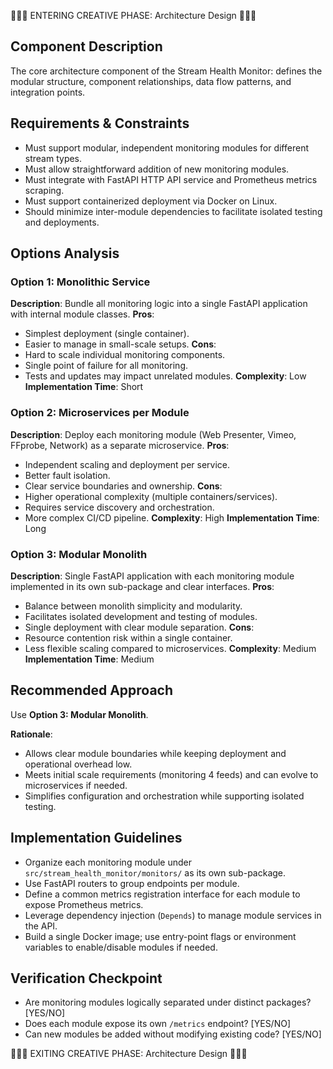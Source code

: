 🎨🎨🎨 ENTERING CREATIVE PHASE: Architecture Design 🎨🎨🎨

## Component Description
The core architecture component of the Stream Health Monitor: defines the modular structure, component relationships, data flow patterns, and integration points.

## Requirements & Constraints
- Must support modular, independent monitoring modules for different stream types.
- Must allow straightforward addition of new monitoring modules.
- Must integrate with FastAPI HTTP API service and Prometheus metrics scraping.
- Must support containerized deployment via Docker on Linux.
- Should minimize inter-module dependencies to facilitate isolated testing and deployments.

## Options Analysis

### Option 1: Monolithic Service
**Description**: Bundle all monitoring logic into a single FastAPI application with internal module classes.
**Pros**:
- Simplest deployment (single container).
- Easier to manage in small-scale setups.
**Cons**:
- Hard to scale individual monitoring components.
- Single point of failure for all monitoring.
- Tests and updates may impact unrelated modules.
**Complexity**: Low
**Implementation Time**: Short

### Option 2: Microservices per Module
**Description**: Deploy each monitoring module (Web Presenter, Vimeo, FFprobe, Network) as a separate microservice.
**Pros**:
- Independent scaling and deployment per service.
- Better fault isolation.
- Clear service boundaries and ownership.
**Cons**:
- Higher operational complexity (multiple containers/services).
- Requires service discovery and orchestration.
- More complex CI/CD pipeline.
**Complexity**: High
**Implementation Time**: Long

### Option 3: Modular Monolith
**Description**: Single FastAPI application with each monitoring module implemented in its own sub-package and clear interfaces.
**Pros**:
- Balance between monolith simplicity and modularity.
- Facilitates isolated development and testing of modules.
- Single deployment with clear module separation.
**Cons**:
- Resource contention risk within a single container.
- Less flexible scaling compared to microservices.
**Complexity**: Medium
**Implementation Time**: Medium

## Recommended Approach
Use **Option 3: Modular Monolith**.

**Rationale**:
- Allows clear module boundaries while keeping deployment and operational overhead low.
- Meets initial scale requirements (monitoring 4 feeds) and can evolve to microservices if needed.
- Simplifies configuration and orchestration while supporting isolated testing.

## Implementation Guidelines
- Organize each monitoring module under `src/stream_health_monitor/monitors/` as its own sub-package.
- Use FastAPI routers to group endpoints per module.
- Define a common metrics registration interface for each module to expose Prometheus metrics.
- Leverage dependency injection (`Depends`) to manage module services in the API.
- Build a single Docker image; use entry-point flags or environment variables to enable/disable modules if needed.

## Verification Checkpoint
- Are monitoring modules logically separated under distinct packages? [YES/NO]
- Does each module expose its own `/metrics` endpoint? [YES/NO]
- Can new modules be added without modifying existing code? [YES/NO]

🎨🎨🎨 EXITING CREATIVE PHASE: Architecture Design 🎨🎨🎨